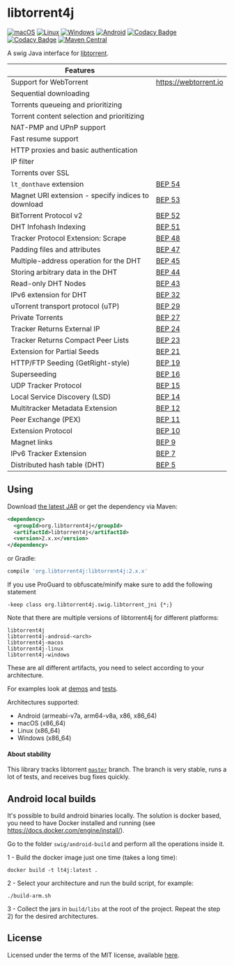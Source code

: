 # libtorrent4j

[![macOS](https://github.com/aldenml/libtorrent4j/workflows/macOS/badge.svg)](https://github.com/aldenml/libtorrent4j/actions?query=workflow%3AmacOS)
[![Linux](https://github.com/aldenml/libtorrent4j/workflows/Linux/badge.svg)](https://github.com/aldenml/libtorrent4j/actions?query=workflow%3ALinux)
[![Windows](https://github.com/aldenml/libtorrent4j/workflows/Windows/badge.svg)](https://github.com/aldenml/libtorrent4j/actions?query=workflow%3AWindows)
[![Android](https://github.com/aldenml/libtorrent4j/workflows/Android/badge.svg)](https://github.com/aldenml/libtorrent4j/actions?query=workflow%3AAndroid)
[![Codacy Badge](https://api.codacy.com/project/badge/Grade/5dda1f00528e4d93864eb8694c702bba)](https://app.codacy.com/manual/aldenml/libtorrent4j/dashboard)
[![Codacy Badge](https://api.codacy.com/project/badge/Coverage/5dda1f00528e4d93864eb8694c702bba)](https://app.codacy.com/manual/aldenml/libtorrent4j/dashboard)
[![Maven Central](https://img.shields.io/maven-central/v/org.libtorrent4j/libtorrent4j.svg?label=maven)](https://search.maven.org/search?q=g:%22org.libtorrent4j%22%20AND%20a:%22libtorrent4j%22)

A swig Java interface for [libtorrent](https://github.com/arvidn/libtorrent).

| Features |   |
|---|---|
| Support for WebTorrent | https://webtorrent.io |
| Sequential downloading |  |
| Torrents queueing and prioritizing |  |
| Torrent content selection and prioritizing | |
| NAT-PMP and UPnP support | |
| Fast resume support | |
| HTTP proxies and basic authentication | |
| IP filter | |
| Torrents over SSL |  |
| `lt_donthave` extension | [BEP 54](https://www.bittorrent.org/beps/bep_0054.html) |
| Magnet URI extension - specify indices to download | [BEP 53](https://www.bittorrent.org/beps/bep_0053.html) |
| BitTorrent Protocol v2 | [BEP 52](https://www.bittorrent.org/beps/bep_0052.html) |
| DHT Infohash Indexing | [BEP 51](https://www.bittorrent.org/beps/bep_0051.html) |
| Tracker Protocol Extension: Scrape | [BEP 48](https://www.bittorrent.org/beps/bep_0048.html) |
| Padding files and attributes | [BEP 47](https://www.bittorrent.org/beps/bep_0047.html) |
| Multiple-address operation for the DHT | [BEP 45](https://www.bittorrent.org/beps/bep_0045.html) |
| Storing arbitrary data in the DHT | [BEP 44](https://www.bittorrent.org/beps/bep_0044.html) |
| Read-only DHT Nodes | [BEP 43](https://www.bittorrent.org/beps/bep_0043.html) |
| IPv6 extension for DHT | [BEP 32](https://www.bittorrent.org/beps/bep_0032.html) |
| uTorrent transport protocol (uTP) | [BEP 29](https://www.bittorrent.org/beps/bep_0029.html) |
| Private Torrents | [BEP 27](https://www.bittorrent.org/beps/bep_0027.html) |
| Tracker Returns External IP | [BEP 24](https://www.bittorrent.org/beps/bep_0024.html) |
| Tracker Returns Compact Peer Lists | [BEP 23](https://www.bittorrent.org/beps/bep_0023.html) |
| Extension for Partial Seeds | [BEP 21](https://www.bittorrent.org/beps/bep_0021.html) |
| HTTP/FTP Seeding (GetRight-style) | [BEP 19](https://www.bittorrent.org/beps/bep_0019.html) |
| Superseeding | [BEP 16](https://www.bittorrent.org/beps/bep_0016.html) |
| UDP Tracker Protocol | [BEP 15](https://www.bittorrent.org/beps/bep_0015.html) |
| Local Service Discovery (LSD) | [BEP 14](https://www.bittorrent.org/beps/bep_0014.html) |
| Multitracker Metadata Extension | [BEP 12](https://www.bittorrent.org/beps/bep_0012.html) |
| Peer Exchange (PEX) | [BEP 11](https://www.bittorrent.org/beps/bep_0011.html) |
| Extension Protocol | [BEP 10](https://www.bittorrent.org/beps/bep_0010.html) |
| Magnet links | [BEP 9](https://www.bittorrent.org/beps/bep_0009.html) |
| IPv6 Tracker Extension | [BEP 7](https://www.bittorrent.org/beps/bep_0007.html) |
| Distributed hash table (DHT) | [BEP 5](https://www.bittorrent.org/beps/bep_0005.html) |

## Using

Download [the latest JAR](https://search.maven.org/classic/remote_content?g=org.libtorrent4j&a=libtorrent4j&v=LATEST) or get the dependency via Maven:
```xml
<dependency>
  <groupId>org.libtorrent4j</groupId>
  <artifactId>libtorrent4j</artifactId>
  <version>2.x.x</version>
</dependency>
```
or Gradle:
```groovy
compile 'org.libtorrent4j:libtorrent4j:2.x.x'
```

If you use ProGuard to obfuscate/minify make sure to add the following statement

`-keep class org.libtorrent4j.swig.libtorrent_jni {*;}`

Note that there are multiple versions of libtorrent4j for different platforms:
```
libtorrent4j
libtorrent4j-android-<arch>
libtorrent4j-macos
libtorrent4j-linux
libtorrent4j-windows
```
These are all different artifacts, you need to select according to your architecture.

For examples look at [demos](https://github.com/aldenml/libtorrent4j/tree/master/demo)
and [tests](https://github.com/aldenml/libtorrent4j/tree/master/src/test/java/org/libtorrent4j).

Architectures supported:

- Android (armeabi-v7a, arm64-v8a, x86, x86_64)
- macOS (x86_64)
- Linux (x86_64)
- Windows (x86_64)

#### About stability

This library tracks libtorrent [`master`](https://github.com/arvidn/libtorrent/tree/master) branch.
The branch is very stable, runs a lot of tests, and receives bug fixes quickly.

## Android local builds

It's possible to build android binaries locally. The solution is docker based, you
need to have Docker installed and running (see https://docs.docker.com/engine/install/).

Go to the folder `swig/android-build` and perform all the operations inside it.

1 - Build the docker image just one time (takes a long time):
```
docker build -t lt4j:latest .
```

2 - Select your architecture and run the build script, for example:
```
./build-arm.sh
```

3 - Collect the jars in `build/libs` at the root of the project. Repeat
the step 2) for the desired architectures.

## License

Licensed under the terms of the MIT license, available [here](LICENSE.md).
